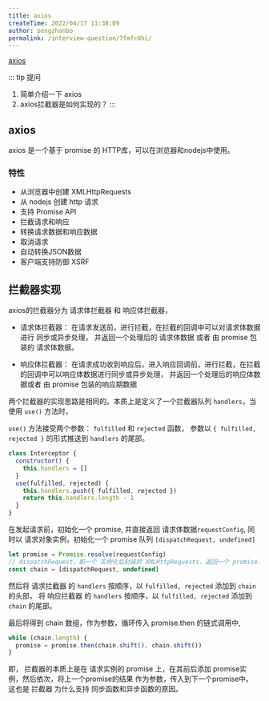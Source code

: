 ```yaml
---
title: axios
createTime: 2022/04/17 11:38:09
author: pengzhanbo
permalink: /interview-question/7fmfc0hi/
---
```


[axios](https://github.com/axios/axios)

::: tip 提问

1. 简单介绍一下 axios
2. axios拦截器是如何实现的？
:::

## axios

axios 是一个基于 promise 的 HTTP库，可以在浏览器和nodejs中使用。

### 特性

- 从浏览器中创建 XMLHttpRequests
- 从 nodejs 创建 http 请求
- 支持 Promise API
- 拦截请求和响应
- 转换请求数据和响应数据
- 取消请求
- 自动转换JSON数据
- 客户端支持防御 XSRF

## 拦截器实现

axios的拦截器分为 请求体拦截器 和 响应体拦截器，

- 请求体拦截器： 在请求发送前，进行拦截，在拦截的回调中可以对请求体数据进行 同步或异步处理，
  并返回一个处理后的 请求体数据 或者 由 promise 包装的 请求体数据。

- 响应体拦截器： 在请求成功收到响应后，进入响应回调前，进行拦截，在拦截的回调中可以响应体数据进行同步或异步处理，
  并返回一个处理后的响应体数据或者 由 promise 包装的响应期数据

两个拦截器的实现思路是相同的。本质上是定义了一个拦截器队列 `handlers`，当使用 `use()` 方法时，

`use()` 方法接受两个参数： `fulfilled` 和 `rejected` 函数，
参数以 `{ fulfilled, rejected }` 的形式推送到 `handlers` 的尾部。

``` js
class Interceptor {
  constructor() {
    this.handlers = []
  }
  use(fulfilled, rejected) {
    this.handlers.push({ fulfilled, rejected })
    return this.handlers.length - 1
  }
}
```

在发起请求前，初始化一个 promise, 并直接返回 请求体数据`requestConfig`,
同时以 请求对象实例，初始化一个 promise 队列 `[dispatchRequest, undefined]`

``` js
let promise = Promise.resolve(requestConfig)
// dispatchRequest，即一个 实例化后封装的 XMLHttpRequests，返回一个 promise.resolve(response)
const chain = [dispatchRequest, undefined]
```

然后将 请求拦截器 的 `handlers` 按顺序，以 `fulfilled, rejected` 添加到 `chain` 的头部，
将 响应拦截器 的 `handlers` 按顺序，以 `fulfilled, rejected` 添加到 `chain` 的尾部。

最后将得到 chain 数组，作为参数，循环传入 promise.then 的链式调用中,

``` js
while (chain.length) {
  promise = promise.then(chain.shift(), chain.shift())
}
```

即， 拦截器的本质上是在 请求实例的 promise 上，在其前后添加 promise实例，然后依次，将上一个promise的结果
作为参数，传入到下一个promise中。 这也是 拦截器 为什么支持 同步函数和异步函数的原因。
